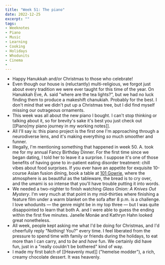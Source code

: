 ```yaml
---
title: "Week 51: The piano"
date: 2022-12-25
excerpt: ""
tags:
- Weeknotes
- Piano
- Music
- Learning
- Cooking
- Holidays
- Whodunits
- Cinema
- 
---
```

- Happy Hanukkah and/or Christmas to those who celebrate!
- Even though our house is (reluctantly) multi-religious, we forgot just about every tradition we were ever taught for this time of the year. On Hanukkah Eve, A. said "where are the tea lights?", but we had no luck finding them to produce a makeshift chanukiah. Probably for the best. I don't mind that we didn't put up a Christmas tree, but I did find myself missing our outrageous ornaments. 
- This week was all about the new piano I bought. I can't stop thinking or talking about it, so for brevity's sake it's best you just check out [[Piano|my piano journey in my working notes]].
- All I'll say is: this piano project is the first one I'm approaching through a neurodiverse lens, and it's making everything *so* much smoother and funner.
- Illegally, I'm mentioning something that happened in week 50. A. took me for my annual Fancy Birthday Dinner. For the first time since we began dating, I told her to leave it a surprise. I suppose it's one of those benefits of having gone to in-patient eating disorder treatment: chill vibes about food surprises. If you ever have an appetite for exquisite 10-course Asian fusion dining, book a table at [101 Gowrie](https://101gowrie.com/), where the atmosphere is as beautiful as the tableware, the bread is to cry over, and the umami is so intense that you'll have trouble putting it into words. 
- We needed a two-nighter to finish watching _Glass Onion: A Knives Out Mystery_. I'm very much at that point in my mid-thirties where finishing a feature film under a warm blanket on the sofa after 8 p.m. is a challenge. I love whodunits — the genre might be in my top three — but I was quite disappointed to learn that both A. and I were able to guess the ending within the first five minutes. Janelle Monáe and Kathryn Hahn looked great nonetheless.
- All week, people kept asking me what I'd be doing for Christmas, and I'd cheerfully reply "Nothing! You?" every time. I feel liberated from the pressure to spend time with family or friends during the holidays, to eat more than I can carry, and to *be* and *have* fun. We certainly did have fun, just in a "really couldn't be bothered" kind of way.
- I made my first batch of [[Heavenly mud]] ("hemelse modder"), a rich, creamy chocolate dessert. It was heavenly.